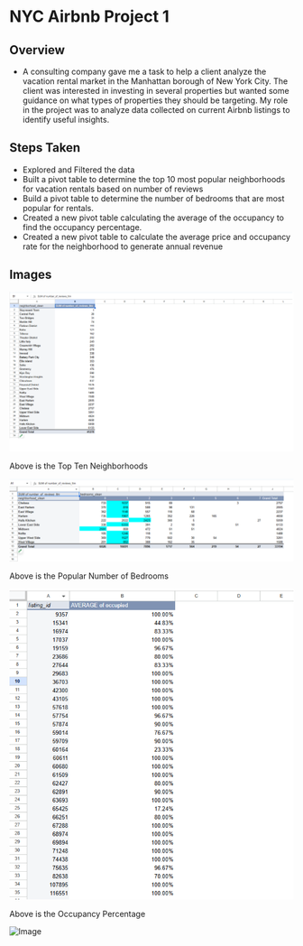 # NYC Airbnb Project 1 

## Overview
* A consulting company gave me a task to help a client analyze the vacation rental market in the Manhattan borough of New York City. The client was interested in investing in several properties but wanted some guidance on what types of properties they should be targeting. My role in the project was to analyze data collected on current Airbnb listings to identify useful insights.

## Steps Taken
* Explored and Filtered the data
* Built a pivot table to determine the top 10 most popular neighborhoods for vacation rentals based on number of reviews 
* Build a pivot table to determine the number of bedrooms that are most popular for rentals.
* Created a new pivot table calculating the average of the occupancy to find the occupancy percentage. 
* Created a new pivot table to calculate the average price and occupancy rate for the neighborhood to generate annual revenue

## Images
![Top 10 Neighborhoods](Neighborhoods.png)

Above is the Top Ten Neighborhoods

![Image](bedrooms.png)

Above is the Popular Number of Bedrooms

![Image](occupancy.png)
 
Above is the Occupancy Percentage 

![Image](src/Img/darkmode.png)

















